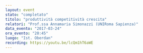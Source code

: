 ```yaml
---
layout: event
stato: "completato"
titolo: "produttività competitività crescita"
relatori: "Prof.ssa Annamaria Simonazzi (UNIRoma Sapienza)"
data_evento: "2017-03-24"
ora_evento: "20:45"
luogo: "Ist. Oberdan"
recording: https://youtu.be/lcQm1hT6aWE
---
```

